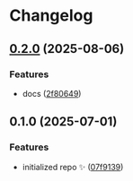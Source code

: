 # Changelog

## [0.2.0](https://github.com/sys13/maxstack/compare/0.1.0...0.2.0) (2025-08-06)

### Features

- docs ([2f80649](https://github.com/sys13/maxstack/commit/2f80649e3bf9465bf9948ee059744a444b771dca))

## 0.1.0 (2025-07-01)

### Features

- initialized repo ✨ ([07f9139](https://github.com/sys13/maxstack/commit/07f9139e1b59e9abdad1dcd733d1527c48dee0ec))
